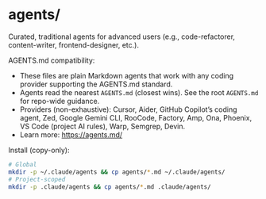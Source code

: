 # agents/

Curated, traditional agents for advanced users (e.g., code-refactorer, content-writer, frontend-designer, etc.).

AGENTS.md compatibility:
- These files are plain Markdown agents that work with any coding provider supporting the AGENTS.md standard.
- Agents read the nearest `AGENTS.md` (closest wins). See the root `AGENTS.md` for repo-wide guidance.
- Providers (non-exhaustive): Cursor, Aider, GitHub Copilot’s coding agent, Zed, Google Gemini CLI, RooCode, Factory, Amp, Ona, Phoenix, VS Code (project AI rules), Warp, Semgrep, Devin.
- Learn more: https://agents.md/

Install (copy-only):
```bash
# Global
mkdir -p ~/.claude/agents && cp agents/*.md ~/.claude/agents/
# Project-scoped
mkdir -p .claude/agents && cp agents/*.md .claude/agents/